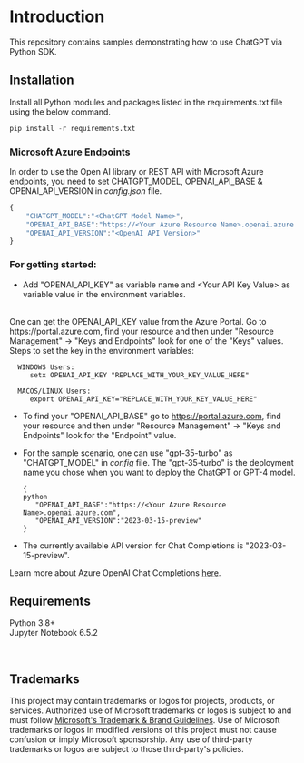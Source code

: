 # Introduction

This repository contains samples demonstrating how to use ChatGPT via Python SDK.

## Installation
Install all Python modules and packages listed in the requirements.txt file using the below command.

```python
pip install -r requirements.txt
```

### Microsoft Azure Endpoints
In order to use the Open AI library or REST API with Microsoft Azure endpoints, you need to set CHATGPT_MODEL, OPENAI_API_BASE & OPENAI_API_VERSION in _config.json_ file. 

```js
{
    "CHATGPT_MODEL":"<ChatGPT Model Name>",
    "OPENAI_API_BASE":"https://<Your Azure Resource Name>.openai.azure.com",
    "OPENAI_API_VERSION":"<OpenAI API Version>"
}
``` 

### For getting started:
- Add "OPENAI_API_KEY" as variable name and \<Your API Key Value\> as variable value in the environment variables.
<br>
One can get the OPENAI_API_KEY value from the Azure Portal. Go to https://portal.azure.com, find your resource and then under "Resource Management" -> "Keys and Endpoints" look for one of the "Keys" values.
 <br>
 Steps to set the key in the environment variables:        

      WINDOWS Users: 
         setx OPENAI_API_KEY "REPLACE_WITH_YOUR_KEY_VALUE_HERE"

      MACOS/LINUX Users: 
         export OPENAI_API_KEY="REPLACE_WITH_YOUR_KEY_VALUE_HERE"

- To find your "OPENAI_API_BASE" go to https://portal.azure.com, find your resource and then under "Resource Management" -> "Keys and Endpoints" look for the "Endpoint" value.

- For the sample scenario, one can use "gpt-35-turbo" as "CHATGPT_MODEL" in _config_ file. The "gpt-35-turbo" is the deployment name you chose when you want to deploy the ChatGPT or GPT-4 model.
   ```
   {
  python
      "OPENAI_API_BASE":"https://<Your Azure Resource Name>.openai.azure.com",
      "OPENAI_API_VERSION":"2023-03-15-preview"
   }
   ```
- The currently available API version for Chat Completions is "2023-03-15-preview".

Learn more about Azure OpenAI Chat Completions [here](https://learn.microsoft.com/en-us/azure/cognitive-services/openai/how-to/chatgpt?pivots=programming-language-chat-completions).


## Requirements
Python 3.8+ <br>
Jupyter Notebook 6.5.2

<br>

## Trademarks

This project may contain trademarks or logos for projects, products, or services. Authorized use of Microsoft 
trademarks or logos is subject to and must follow 
[Microsoft's Trademark & Brand Guidelines](https://www.microsoft.com/en-us/legal/intellectualproperty/trademarks/usage/general).
Use of Microsoft trademarks or logos in modified versions of this project must not cause confusion or imply Microsoft sponsorship.
Any use of third-party trademarks or logos are subject to those third-party's policies.


